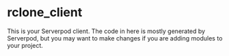# rclone_client

This is your Serverpod client. The code in here is mostly generated by
Serverpod, but you may want to make changes if you are adding modules to your
project.
